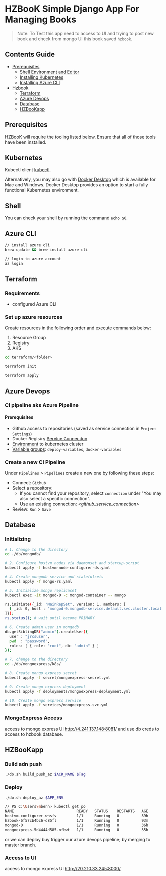 # HZBooK Simple Django App For Managing Books

> Note: To Test this app need to access to UI and trying to post new book and check from mongo UI this book saved `hzbook`.

## Contents Guide
+ [Prerequisites](#Prerequisites)
    + [Shell Environment and Editor](#Shell)
    + [Installing Kubernetes](#Kubernetes)
    + [Installing Azure CLI](#Azure)
+ [Hzbook](#Hzbook)
    + [Terraform](#Terraform)
    + [Azure Devops](#azure-devops)
    + [Database](#Database)
    + [HZBooKapp](#HZBooKapp)

## Prerequisites

HZBooK will require the tooling listed below. Ensure that all of those tools have been installed.

## Kubernetes

Kubectl client [kubectl](https://kubernetes.io/docs/tasks/tools/install-kubectl/). 

Alternatively, you may also go with [Docker Desktop](https://www.docker.com/products/docker-desktop) which is available for Mac and Windows. Docker Desktop provides an option to start a fully functional Kubernetes environment.

## Shell

You can check your shell by running the command `echo $0`.

## Azure CLI

```sh
// install azure cli
brew update && brew install azure-cli

// login to azure account
az login
```

## Terraform

### Requirements

* configured Azure CLI

### Set up azure resources

Create resources in the following order and execute commands below:

1. Resource Group
2. Registry
3. AKS

```sh
cd terraform/<folder>

terraform init

terraform apply
```

## Azure Devops

### CI pipeline aks Azure Pipeline

#### Prerequisites

* Github access to repositories (saved as service connection in `Project Settings`)
* Docker Registry [Service Connection](./azure-devops/req-service-connections.md)
* [Environment](./azure-devops/req-environments.md) to kubernetes cluster
* [Variable groups](./azure-devops/req-variable-groups.md): `deploy-variables`, `docker-variables`

### Create a new CI Pipeline

Under `Pipelines` > `Pipelines` create a new one by following these steps:

* Connect: `Github`
* Select a repository:
  * If you cannot find your repository, select `connection` under "You may also select a specific connection".
  * Use an existing connection: _<github_service_connection>_
* Review: `Run` > `Save`

## Database

### Initializing

```sh
# 1. Change to the directory
cd ./db/mongodb/

# 2. Configure hostvm nodes via daemonset and startup-script
kubectl apply -f hostvm-node-configurer-ds.yaml

# 4. Create mongodb service and statefulsets
kubectl apply -f mongo-rs.yaml

# 5. Initialize mongo replicaset
kubectl exec -it mongod-0 -c mongod-container -- mongo

rs.initiate({_id: "MainRepSet", version: 1, members: [
  { _id: 0, host : "mongod-0.mongodb-service.default.svc.cluster.local:27017" },
]});
rs.status(); # wait until become PRIMARY

# 6. Create admin user in mongodb
db.getSiblingDB("admin").createUser({
  user : "jrcsuser",
  pwd  : "password",
  roles: [ { role: "root", db: "admin" } ]
});

# 7. change to the directory
cd ./db/mongoexpress/k8s/

# 8. Create mongo express secret
kubectl apply -f secret/mongoexpress-secret.yml

# 9. Create mongo express deployment
kubectl apply -f deployments/mongoexpress-deployment.yml

# 10. Create mongo express service
kubectl apply -f services/mongoexpress-svc.yml
```

### MongoExpress Access

access to mongo express UI http://4.241.137.148:8081/ and use db creds to access to hzbook database.


## HZBooKapp

### Build adn push

```sh
./do.sh build_push_az $ACR_NAME $Tag
```

### Deploy

```sh
./do.sh deploy_az $APP_ENV

// PS C:\Users\mbenh> kubectl get po
NAME                            READY   STATUS    RESTARTS   AGE
hostvm-configurer-whsfv         1/1     Running   0          39h
hzbook-6f57cb4bc6-d85fl         1/1     Running   0          93m
mongod-0                        1/1     Running   0          36h
mongoexpress-5d4444d585-nfbwt   1/1     Running   0          35h
```

or we can deploy buy trigger our azure devops pipeline; by merging to master branch.

### Access to UI

access to mongo express UI http://20.210.33.245:8000/
